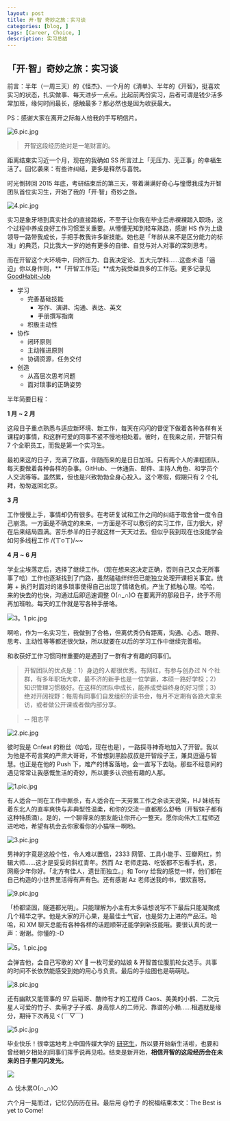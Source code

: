 ```yaml
---
layout: post
title: 开·智 奇妙之旅：实习谈
categories: [blog, ]
tags: [Career, Choice, ]
description: 实习总结
---
```


## 「开·智」奇妙之旅：实习谈

前言：半年（一周三天）的《怪杰》、一个月的《清单》、半年的《开智》，挺喜欢实习的状态，扎实做事、每天进步一点点。比起前两份实习，后者可谓是钱少活多常加班，缘何时间最长，感触最多？那必然也是因为收获最大。

PS：感谢大家在离开之际每人给我的手写明信片。

![6.pic.jpg](http://ww1.sinaimg.cn/large/72f96cbagw1f5ohmq4w44j20zk0zk41v.jpg)

> 开智这段经历绝对是一笔财富的。

距离结束实习近一个月，现在的我确如 SS 所言过上「无压力、无正事」的幸福生活了。回忆袭来：有些许纠结，更多是释然与喜悦。

时光倒转回 2015 年底，考研结束后的第三天，带着满满好奇心与憧憬我成为开智团队首位实习生，开始了我的「开·智」奇妙之旅。

![4.pic.jpg](http://ww2.sinaimg.cn/large/72f96cbagw1f5oi9w8yi0j20zk0zkwih.jpg)


实习是象牙塔到真实社会的直接踏板，不至于让你我在毕业后赤裸裸踏入职场，这个过程中养成良好工作习惯至关重要。从懵懂无知到轻车熟路，感谢 HS 作为上级领导一路带我成长，手把手教我许多新技能。她也是「年龄从来不是区分能力的标准」的典范，只比我大一岁的她有更多的自律、自觉与对人对事的深刻思考。

而在开智这个大环境中，同侪压力、自我决定论、五大元学科……这些术语「逼迫」你以身作则，**「开智工作范」**成为我受益良多的工作范。更多记录见 [GoodHabit-Job](https://github.com/zhangdian0801/Growing/blob/master/Career/GoodHabit-Job.md)

- 学习
	- 完善基础技能
		- 写作、演讲、沟通、表达、英文
		- 手册撰写指南
	- 积极主动性
- 协作
	- 闭环原则
	- 主动推进原则
	- 协调资源，任务交付
- 创造
	- 从高层次思考问题
	- 面对琐事的正确姿势

半年简要日程：

**1 月 ~ 2 月**

这段日子重点熟悉与适应新环境、新工作，每天在闪闪的督促下做着各种各样有关课程的事情，和这群可爱的同事不紧不慢地相处着。彼时，在我来之前，开智只有 7 个全职员工，而我是第一个实习生。
	
最初来这的日子，充满了欣喜，伴随而来的是日日加班。只有两个人的课程团队，每天要做着各种各样的杂事。GitHub、一休通告、邮件、主持人角色、和学员个人交流等等。虽然累，但也是兴致勃勃全身心投入。这个寒假，假期只有 2 个礼拜，匆匆返回北京。

**3 月**

工作慢慢上手，事情却仍有很多。在考研复试和工作之间的纠结于取舍曾一度令自己崩溃。一方面是不确定的未来，一方面是不可以敷衍的实习工作，压力很大，好在后来结局圆满。苦乐参半的日子就这样一天天过去。但似乎我到现在也没能学会如何多线程工作 /(ㄒoㄒ)/~~

**4 月 ~ 6 月**
	
学业尘埃落定后，选择了继续工作。（现在想来这决定正确，否则自己又会无所事事了哈）工作也逐渐找到了门路，虽然磕磕绊绊但已能独立处理开课相关事宜。统筹 + 执行时面对的诸多琐事使得自己出现了情绪危机，产生了抵触心理。哈哈，来的快去的也快，沟通过后即迅速调整 O(∩_∩)O 在要离开的那段日子，终于不用再加班啦。每天的工作就是写各种手册咯。
	
![3。1.pic.jpg](http://ww3.sinaimg.cn/large/006tNbRwgw1f5scvxpojej30ic0icjsh.jpg)

啊哈，作为一名实习生，我做到了合格，但离优秀仍有距离，沟通、心态、眼界、思考、主动性等等都还很欠缺，所以就要在以后的学习工作中继续完善啦。

和收获好工作习惯同样重要的是遇到了一群有才有趣的同事们。

> 开智团队的优点是：1）身边的人都很优秀。有网红，有参与创办过 N 个社群，有多年职场大拿，最不济的新手也是一位学霸，本硕一路好学校；2）知识管理习惯极好。在这样的团队中成长，能养成受益终身的好习惯；3）绝对开阔视野：每周有同事们自发组织的读书会，每月不定期有各路大拿来访，或者做公开课或者做内部分享。

> -- 阳志平

![2.pic.jpg](http://ww4.sinaimg.cn/large/72f96cbagw1f5ojbfjrpbj20zk0zkgpr.jpg)

彼时我是 Cnfeat 的粉丝（哈哈，现在也是），一路探寻神奇地加入了开智。我以为他是不苟言笑的严肃大哥哥，不曾想到黑脸叔叔是开智段子王，兼具逗逼与智慧。也正是在他的 Push 下，难产的博客落地，会一直写下去哒。那些不经意间的遇见常常让我感慨生活的奇妙，所以要多认识些有趣的人那。

![1.pic.jpg](http://ww2.sinaimg.cn/large/72f96cbagw1f5ojqhzixbj20zk0zkae5.jpg)

有人适合一同在工作中厮杀，有人适合在一天劳累工作之余谈天说笑，HJ 妹纸有着东北人的直率爽快与非典型性温柔，和你的交流一直都那么舒畅（开智妹子都有这种特质滴）。是的，一个聊得来的朋友能让你开心一整天。愿你向伟大工程师迈进哈哈，希望有机会去你家看你的小猫咪一啊哟。


![3.pic.jpg](http://ww3.sinaimg.cn/large/72f96cbagw1f5ojsgz0quj20zk0zkq5y.jpg)

男神的字竟是这般个性，令人难以置信，2333  网管、工具小能手、豆瓣网红，剪辑大师……这才是妥妥的斜杠青年。然而 Az 老师走路、吃饭都不忘看手机，恩，网瘾少年你好。「北方有佳人，遗世而独立。」和 Tony 给我的感觉一样，他们都在自己构造的小世界里活得有声有色。还有感谢 Az 老师送我的书，很欢喜呀。

![9.pic.jpg](http://ww1.sinaimg.cn/large/72f96cbagw1f5ol4u8norj20zk0zkjte.jpg)

「桥都坚固，隧道都光明」。只能理解为小主有太多话想说写不下最后只能凝聚成几个精华之字。他是大家的开心果，是最佳士气官，也是努力上进的产品汪。哈哈，和 XM 聊天总能有各种各样的话题顺带还能学到新技能哦。要很认真的说一声：谢谢。你懂的:-D

![5。1.pic.jpg](http://ww3.sinaimg.cn/large/006tNbRwgw1f5sep9e7dkj30zk0zk78g.jpg)

会弹吉他，会自己写歌的 XY 👏 一枚可爱的姑娘 & 开智首位腹肌轮女选手。共事的时间不长依然能感受到她的用心与负责。最后的手绘图也是萌萌哒。

![8.pic.jpg](http://ww3.sinaimg.cn/large/72f96cbagw1f5okozq1xmj20zk0zk76q.jpg)

还有幽默又能管事的 97 后韬哥、酷帅有才的工程师 Caos、美美的小鹤、二次元星人可爱的竹子、卖萌才子子威、身高惊人的二师兄、靠谱的小赖……相遇就是缘分，期待下次再见ヾ(￣▽￣)

![5.pic.jpg](http://ww3.sinaimg.cn/large/72f96cbagw1f5ojig8t5pj20zk0zktcb.jpg)

毕业快乐！很幸运地考上中国传媒大学的 [研究生](https://zhangdian0801.github.io/blog/postgraduate-examination-time.html)，所以要开始新生活啦，也要和曾经朝夕相处的同事们挥手说再见啦。结束是新开始，**相信开智的这段经历会在未来的日子里闪闪发光。**

![](http://7xprxf.com1.z0.glb.clouddn.com/HZH.pic.jpg)

△ 伐木累O(∩_∩)O

六个月一晃而过，记忆仍历历在目。最后用 @竹子 的祝福结束本文：The Best is yet to Come!

